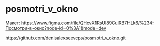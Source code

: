 # posmotri_v_okno
Макет: https://www.figma.com/file/QHcvX1RsUI89CulRB7HLk6/%234-Посмотри-в-окно?node-id=0%3A1&mode=dev


https://github.com/denisalexseevcps/posmotri_v_okno.git